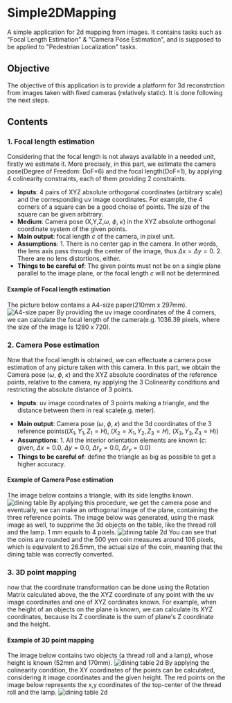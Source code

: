 # Simple2DMapping
A simple application for 2d mapping from images. It contains tasks such as "Focal Length Estimation" &amp; "Camera Pose Estimation", and is supposed to be applied to "Pedestrian Localization" tasks.
<!--     Isaya Andrés Inafuku, University of Tokyo, department of Civil Engineering -->


## Objective
The objective of this application is to provide a platform for 3d reconstrction from images taken with fixed cameras (relatively static). It is done following the next steps.

## Contents
### 1. __Focal length estimation__
Considering that the focal length is not always available in a needed unit, firstly we estimate it.
More precisely, in this part, we estimate the camera pose(Degree of Freedom: DoF=6) and the focal length(DoF=1), by applying 4 colinearity constraints, each of them providing 2 constraints.
- __Inputs__: 4 pairs of XYZ absolute orthogonal coordinates (arbitrary scale) and the corresponding uv image coordinates. For example, the 4 corners of a square can be a good choise of points. The size of the square can be given arbitrary. 
- __Medium__: Camera pose (X,Y,Z,$\omega$, $\phi$, $\kappa$) in the XYZ absolute orthogonal coordinate system of the given points.
- __Main output__: focal length $c$ of the camera, in pixel unit.
- __Assumptions__: 1. There is no center gap in the camera. In other words, the lens axis pass through the center of the image, thus $\Delta x=\Delta y=0$. 2. There are no lens distortions, either.
- __Things to be careful of__: The given points must not be on a single plane parallel to the image plane, or the focal length $c$ will not be determined.

#### Example of Focal length estimation
The picture below contains a A4-size paper(210mm x 297mm).
![A4-size paper](figure/focal_length_demo.jpg)
By providing the uv image coordinates of the 4 corners, we can calculate the focal length of the camera(e.g. 1036.39 pixels, where the size of the image is 1280 x 720).

### 2. __Camera Pose estimation__
Now that the focal length is obtained, we can effectuate a camera pose estimation of any picture taken with this camera. In this part, we obtain the Camera pose ($\omega$, $\phi$, $\kappa$) and the XYZ absolute coordinates of the reference points, relative to the camera, ny applying the 3 Colinearity conditions and restricting the absolute distance of 3 points.

- __Inputs__: uv image coordinates of 3 points making a triangle, and the distance between them in real scale(e.g. meter).
<!-- - __Medium__:  -->
- __Main output__: Camera pose ($\omega$, $\phi$, $\kappa$) and the 3d coordinates of the 3 reference points($\left( X_1, Y_1, Z_1=H\right)$, $\left( X_2=X_1, Y_2, Z_3=H\right)$, $\left( X_3, Y_3, Z_3=H\right)$)
- __Assumptions__: 1. All the interior orientation elements are known ($c$: given, $\Delta x=0.0$, $\Delta y=0.0$, $\Delta r_x=0.0$, $\Delta r_y=0.0$)
- __Things to be careful of__: define the triangle as big as possible to get a higher accuracy.

#### Example of Camera Pose estimation
The image below contains a triangle, with its side lengths known.
![dining table](figure/camera_pose_estimation_demo.jpg)
By applying this procedure, we get the camera pose and eventually, we can make an orthogonal image of the plane, containing the three reference points.
The image below was generated, using the mask image as well, to supprime the 3d objects on the table, like the thread roll and the lamp. 1 mm equals to 4 pixels.
![dining table 2d](figure/2dplane_demo.jpg)
You can see that the coins are rounded and the 500 yen coin measures around 106 pixels, which is equivalent to 26.5mm, the actual size of the coin, meaning that the dining table was correctly converted.

### 3. __3D point mapping__

now that the coordinate transformation can be done using the Rotation Matrix calculated above, the the XYZ coordinate of any point with the uv image coordinates and one of XYZ cordinates known. For example, when the height of an objects on the plane is known, we can calculate its XYZ coordinates, because its Z coordinate is the sum of plane's Z coordinate and the height.

#### Example of 3D point mapping
The image below contains two objects (a thread roll and a lamp), whose height is known (52mm and 170mm).
![dining table 2d](figure/frame_106.png)
By applying the colinearity condition, the XY coordinates of the points can be calculated, considering it image coordinates and the given height.
The red points on the image below represents the x,y coordinates of the top-center of the thread roll and the lamp.
![dining table 2d](figure/3d_mapping_demo.jpg)


